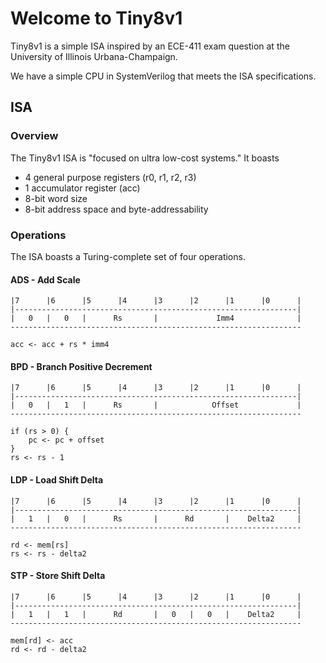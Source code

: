 # Welcome to Tiny8v1

Tiny8v1 is a simple ISA inspired by an ECE-411 exam question at the University
of Illinois Urbana-Champaign. 

We have a simple CPU in SystemVerilog that meets the ISA specifications.

## ISA

### Overview

The Tiny8v1 ISA is "focused on ultra low-cost systems." It boasts
  * 4 general purpose registers (r0, r1, r2, r3)
  * 1 accumulator register (acc)
  * 8-bit word size
  * 8-bit address space and byte-addressability

### Operations

The ISA boasts a Turing-complete set of four operations.

#### ADS - Add Scale
```
|7      |6      |5      |4      |3      |2      |1      |0      |
|---------------------------------------------------------------|
|   0   |   0   |      Rs       |             Imm4              |
-----------------------------------------------------------------
```
```
acc <- acc + rs * imm4
```

#### BPD - Branch Positive Decrement
```
|7      |6      |5      |4      |3      |2      |1      |0      |
|---------------------------------------------------------------|
|   0   |   1   |      Rs       |            Offset             |
-----------------------------------------------------------------
```
```
if (rs > 0) {
    pc <- pc + offset
}
rs <- rs - 1
```

#### LDP - Load Shift Delta
```
|7      |6      |5      |4      |3      |2      |1      |0      |
|---------------------------------------------------------------|
|   1   |   0   |      Rs       |      Rd       |    Delta2     |
-----------------------------------------------------------------
```
```
rd <- mem[rs]
rs <- rs - delta2
```

#### STP - Store Shift Delta
```
|7      |6      |5      |4      |3      |2      |1      |0      |
|---------------------------------------------------------------|
|   1   |   1   |      Rd       |   0   |   0   |    Delta2     |
-----------------------------------------------------------------
```
```
mem[rd] <- acc
rd <- rd - delta2
```
